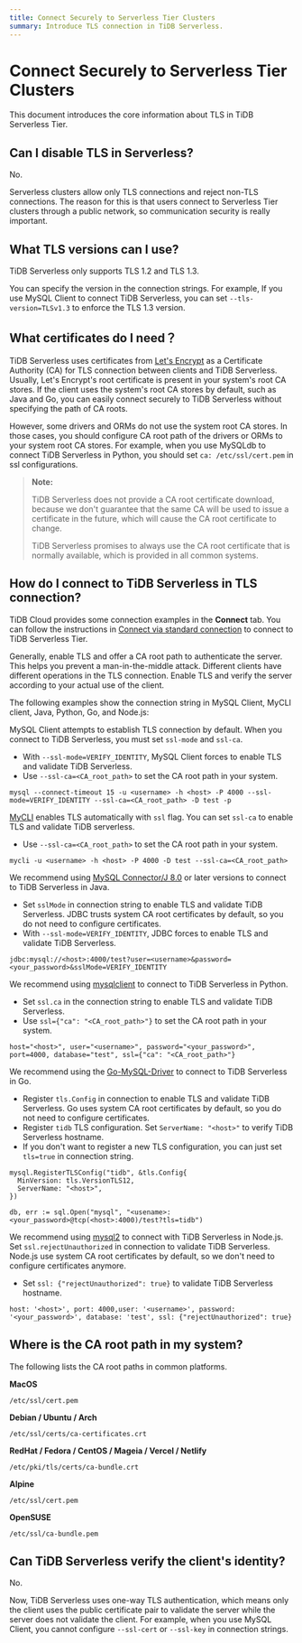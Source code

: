 ```yaml
---
title: Connect Securely to Serverless Tier Clusters
summary: Introduce TLS connection in TiDB Serverless.
---
```


# Connect Securely to Serverless Tier Clusters

This document introduces the core information about TLS in TiDB Serverless Tier.

## Can I disable TLS in Serverless?

No.

Serverless clusters allow only TLS connections and reject non-TLS connections. The reason for this is that users connect to Serverless Tier clusters through a public network, so communication security is really important.

## What TLS versions can I use?

TiDB Serverless only supports TLS 1.2 and TLS 1.3. 

You can specify the version in the connection strings. For example, If you use MySQL Client to connect TiDB Serverless, you can set `--tls-version=TLSv1.3` to enforce the TLS 1.3 version.

## What certificates do I need？

TiDB Serverless uses certificates from [Let's Encrypt](https://letsencrypt.org/) as a Certificate Authority (CA) for TLS connection between clients and TiDB Serverless. Usually, Let's Encrypt's root certificate is present in your system's root CA stores. If the client uses the system's root CA stores by default, such as Java and Go, you can easily connect securely to TiDB Serverless without specifying the path of CA roots.

However, some drivers and ORMs do not use the system root CA stores. In those cases, you should configure CA root path of the drivers or ORMs to your system root CA stores. For example, when you use MySQLdb to connect TiDB Serverless in Python, you should set `ca: /etc/ssl/cert.pem` in ssl configurations.

> **Note:**
> 
> TiDB Serverless does not provide a CA root certificate download, because we don't guarantee that the same CA will be used to issue a certificate in the future, which will cause the CA root certificate to change. 
> 
> TiDB Serverless promises to always use the CA root certificate that is normally available, which is provided in all common systems. 

## How do I connect to TiDB Serverless in TLS connection?

TiDB Cloud provides some connection examples in the **Connect** tab. You can follow the instructions in [Connect via standard connection](/tidb-cloud/connect-to-tidb-cluster.md#connect-via-standard-connection) to connect to TiDB Serverless Tier.

Generally, enable TLS and offer a CA root path to authenticate the server. This helps you prevent a man-in-the-middle attack. Different clients have different operations in the TLS connection. Enable TLS and verify the server according to your actual use of the client.

The following examples show the connection string in MySQL Client, MyCLI client, Java, Python, Go, and Node.js:

<SimpleTab>
<div label="MySQL Client">

MySQL Client attempts to establish TLS connection by default. When you connect to TiDB Serverless, you must set `ssl-mode` and `ssl-ca`.

- With `--ssl-mode=VERIFY_IDENTITY`, MySQL Client forces to enable TLS and validate TiDB Serverless.
- Use `--ssl-ca=<CA_root_path>` to set the CA root path in your system.

```shell
mysql --connect-timeout 15 -u <username> -h <host> -P 4000 --ssl-mode=VERIFY_IDENTITY --ssl-ca=<CA_root_path> -D test -p
```

</div>

<div label="MyCLI Client">

[MyCLI](https://www.mycli.net/) enables TLS automatically with `ssl` flag. You can set `ssl-ca` to enable TLS and validate TiDB serverless.

- Use `--ssl-ca=<CA_root_path>` to set the CA root path in your system.

```shell
mycli -u <username> -h <host> -P 4000 -D test --ssl-ca=<CA_root_path>
```

</div>

<div label="Java">

We recommend using [MySQL Connector/J 8.0](https://dev.mysql.com/doc/connector-j/8.0/en/) or later versions to connect to TiDB Serverless in Java.

- Set `sslMode` in connection string to enable TLS and validate TiDB Serverless. JDBC trusts system CA root certificates by default, so you do not need to configure certificates.
- With `--ssl-mode=VERIFY_IDENTITY`, JDBC forces to enable TLS and validate TiDB Serverless.

```
jdbc:mysql://<host>:4000/test?user=<username>&password=<your_password>&sslMode=VERIFY_IDENTITY
```

</div>

<div label="Python">

We recommend using [mysqlclient](https://pypi.org/project/mysqlclient/) to connect to TiDB Serverless in Python. 

- Set `ssl.ca` in the connection string to enable TLS and validate TiDB Serverless.
- Use `ssl={"ca": "<CA_root_path>"}` to set the CA root path in your system.

```
host="<host>", user="<username>", password="<your_password>", port=4000, database="test", ssl={"ca": "<CA_root_path>"}
```

</div>

<div label="Go">

We recommend using the [Go-MySQL-Driver](https://github.com/go-sql-driver/mysql) to connect to TiDB Serverless in Go.

- Register `tls.Config` in connection to enable TLS and validate TiDB Serverless. Go uses system CA root certificates by default, so you do not need to configure certificates.
- Register `tidb` TLS configuration. Set `ServerName: "<host>"` to verify TiDB Serverless hostname.
- If you don't want to register a new TLS configuration, you can just set `tls=true` in connection string.

```
mysql.RegisterTLSConfig("tidb", &tls.Config{
  MinVersion: tls.VersionTLS12,
  ServerName: "<host>",
})

db, err := sql.Open("mysql", "<usename>:<your_password>@tcp(<host>:4000)/test?tls=tidb")
```

</div>

<div label="Node.js">

We recommend using [mysql2](https://www.npmjs.com/package/mysql2) to connect with TiDB Serverless in Node.js. Set `ssl.rejectUnauthorized` in connection to validate TiDB Serverless. Node.js use system CA root certificates by default, so we don't need to configure certificates anymore.

- Set `ssl: {"rejectUnauthorized": true}` to validate TiDB Serverless hostname.

```
host: '<host>', port: 4000,user: '<username>', password: '<your_password>', database: 'test', ssl: {"rejectUnauthorized": true}
```

</div>
</SimpleTab>

## Where is the CA root path in my system?

The following lists the CA root paths in common platforms.

**MacOS**

```
/etc/ssl/cert.pem
```

**Debian / Ubuntu / Arch**
```
/etc/ssl/certs/ca-certificates.crt
```

**RedHat / Fedora / CentOS / Mageia / Vercel / Netlify**

```
/etc/pki/tls/certs/ca-bundle.crt
```

**Alpine**

```
/etc/ssl/cert.pem
```

**OpenSUSE**

```
/etc/ssl/ca-bundle.pem
```

## Can TiDB Serverless verify the client's identity?

No.

Now, TiDB Serverless uses one-way TLS authentication, which means only the client uses the public certificate pair to validate the server while the server does not validate the client. For example, when you use MySQL Client, you cannot configure `--ssl-cert` or `--ssl-key` in connection strings.